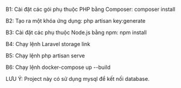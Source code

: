B1: Cài đặt các gói phụ thuộc PHP bằng Composer:
composer install

B2: Tạo ra một khóa ứng dụng: php artisan key:generate

B3: Cài đặt các phụ thuộc Node.js bằng npm:
npm install

B4: Chạy lệnh Laravel storage link

B5: Chạy lệnh php artisan serve

B6: Chạy lệnh docker-compose up --build

LƯU Ý: Project này có sử dụng mysql để kết nối database.
